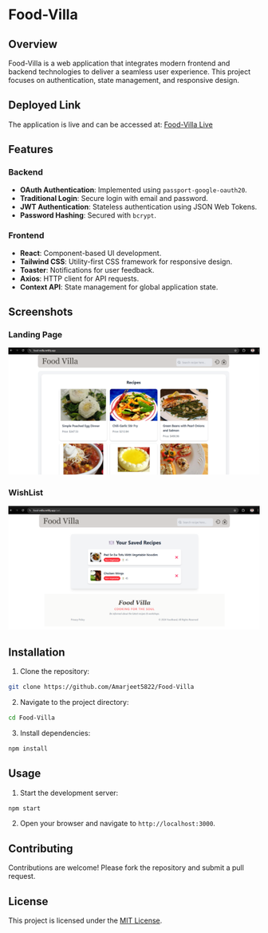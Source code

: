 # Food-Villa

## Overview
Food-Villa is a web application that integrates modern frontend and backend technologies to deliver a seamless user experience. This project focuses on authentication, state management, and responsive design.

## Deployed Link
The application is live and can be accessed at: [Food-Villa Live](https://food-vvilla.netlify.app)

## Features

### Backend
- **OAuth Authentication**: Implemented using `passport-google-oauth20`.
- **Traditional Login**: Secure login with email and password.
- **JWT Authentication**: Stateless authentication using JSON Web Tokens.
- **Password Hashing**: Secured with `bcrypt`.

### Frontend
- **React**: Component-based UI development.
- **Tailwind CSS**: Utility-first CSS framework for responsive design.
- **Toaster**: Notifications for user feedback.
- **Axios**: HTTP client for API requests.
- **Context API**: State management for global application state.

## Screenshots

### Landing Page
![Landing Page](./public/image.png)

### WishList
![WishList](./public/imageWishlist.png)

## Installation
1. Clone the repository:
  ```bash
  git clone https://github.com/Amarjeet5822/Food-Villa
  ```
2. Navigate to the project directory:
  ```bash
  cd Food-Villa
  ```
3. Install dependencies:
  ```bash
  npm install
  ```

## Usage
1. Start the development server:
  ```bash
  npm start
  ```
2. Open your browser and navigate to `http://localhost:3000`.

## Contributing
Contributions are welcome! Please fork the repository and submit a pull request.

## License
This project is licensed under the [MIT License](LICENSE).
